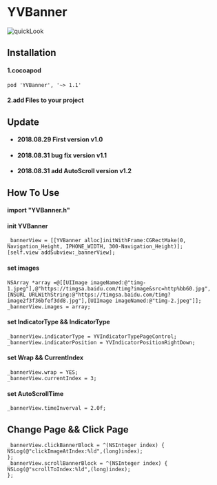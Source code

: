 # YVBanner

![quickLook](https://github.com/zhuxian022/YVBanner/blob/master/view.gif?raw=true)

## Installation
#### 1.cocoapod 
```Object-C
pod 'YVBanner', '~> 1.1'
```

#### 2.add Files to your project

## Update 
* #### 2018.08.29 First version   v1.0
* #### 2018.08.31 bug fix version v1.1 
* #### 2018.08.31 add AutoScroll version v1.2

## How To Use
#### import "YVBanner.h"
#### init YVBanner
```Object-C
_bannerView = [[YVBanner alloc]initWithFrame:CGRectMake(0, Navigation_Height, IPHONE_WIDTH, 300-Navigation_Height)];
[self.view addSubview:_bannerView];
```
#### set images
```Object-C
NSArray *array =@[[UIImage imageNamed:@"timg-1.jpeg"],@"https://timgsa.baidu.com/timg?image&src=http%bb60.jpg",[NSURL URLWithString:@"https://timgsa.baidu.com/timg?image2f3f36bfef3dd8.jpg"],[UIImage imageNamed:@"timg-2.jpeg"]];
_bannerView.images = array;
```

#### set IndicatorType && IndicatorType
```Object-C
_bannerView.indicatorType = YVIndicatorTypePageControl;
_bannerView.indicatorPosition = YVIndicatorPositionRightDown;
```

#### set Wrap && CurrentIndex
```Object-C
_bannerView.wrap = YES;
_bannerView.currentIndex = 3;
```

#### set AutoScrollTime
```Object-C
_bannerView.timeInverval = 2.0f;
```

## Change Page && Click Page
```Object-C
_bannerView.clickBannerBlock = ^(NSInteger index) {
NSLog(@"clickImageAtIndex:%ld",(long)index);
};
_bannerView.scrollBannerBlock = ^(NSInteger index) {
NSLog(@"scrollToIndex:%ld",(long)index);
};    
```
